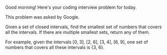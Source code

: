 Good morning! Here's your coding interview problem for today.This problem was asked by Google.Given a set of closed intervals, find the smallest set of numbers that coversall the intervals. If there are multiple smallest sets, return any of them.For example, given the intervals [0, 3], [2, 6], [3, 4], [6, 9], one set ofnumbers that covers all these intervals is {3, 6}.